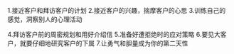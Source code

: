 1.接近客户和拜访客户的计划
2.接近客户的兴趣，揣摩客户的心思
3.训练自己的感觉，洞察别人的心理活动

4.拜访客户前的周密规划和用好介绍信
5.准备好遭拒绝时的应对策略
6.要见大客户，就要仔细地研究客户的下属
7.让勇气和胆量成为你的第二天性
